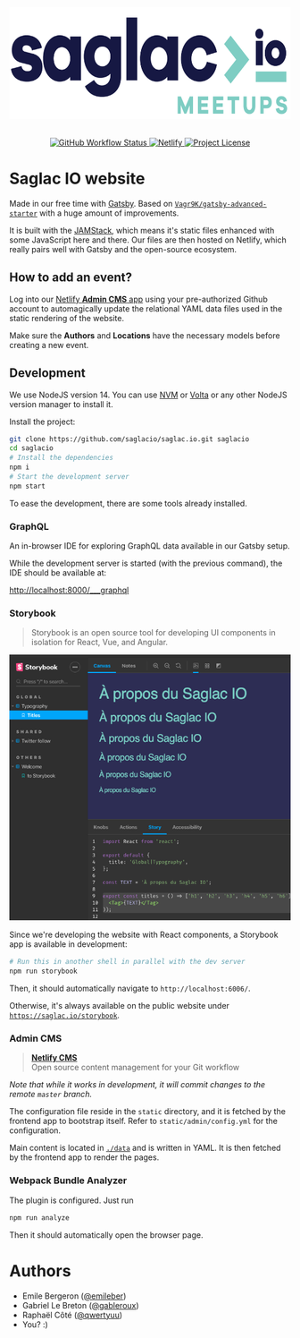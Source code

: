 <div align="center"  style="margin-bottom: 30px;">
  <a alt="Saglac IO website" href="https://saglac.io" target="_blank">
    <img src="static/images/logos/SaglacIO_Logo_Meetups.png" alt="Logo" height="200px"/>
  </a>
</div>

<div align="center" style="margin-bottom: 30px;">
  <a href="https://github.com/emileber/gatsby-test/actions">
    <img alt="GitHub Workflow Status" src="https://img.shields.io/github/workflow/status/emileber/gatsby-test/CI?style=for-the-badge">
  </a>
  <a href="https://github.com/vagr9k/gatsby-advanced-starter/stargazers">
    <img alt="Netlify" src="https://img.shields.io/netlify/e87be4c0-c010-480b-b40f-45ecdcea0ef4?style=for-the-badge">
  </a>
  <a href="https://github.com/emileber/gatsby-test/blob/master/LICENSE">
    <img src="https://img.shields.io/github/license/emileber/gatsby-test?style=for-the-badge" alt="Project License" />
  </a>
</div>

# Saglac IO website

Made in our free time with [Gatsby](https://github.com/gatsbyjs/gatsby/). Based on [`Vagr9K/gatsby-advanced-starter`](https://github.com/Vagr9K/gatsby-advanced-starter/) with a huge amount of improvements.

It is built with the [JAMStack](https://jamstack.org/), which means it's static files enhanced with some JavaScript here and there. Our files are then hosted on Netlify, which really pairs well with Gatsby and the open-source ecosystem.

## How to add an event?

Log into our [Netlify **Admin CMS** app](https://saglac.io/admin) using your pre-authorized Github account to automagically update the relational YAML data files used in the static rendering of the website.

Make sure the **Authors** and **Locations** have the necessary models before creating a new event.

## Development

We use NodeJS version 14. You can use [NVM](https://github.com/nvm-sh/nvm) or [Volta](https://volta.sh/) or any other NodeJS version manager to install it.

Install the project:

```sh
git clone https://github.com/saglacio/saglac.io.git saglacio
cd saglacio
# Install the dependencies
npm i
# Start the development server
npm start
```

To ease the development, there are some tools already installed.

### GraphQL

An in-browser IDE for exploring GraphQL data available in our Gatsby setup.

While the development server is started (with the previous command), the IDE should be available at:

[http://localhost:8000/\_\_\_graphql](http://localhost:8000/___graphql)

### Storybook

> Storybook is an open source tool for developing UI components in isolation for React, Vue, and Angular.

![Saglac IO storybook](docs/images/2020-01-storybook-screenshot.png)

Since we're developing the website with React components, a Storybook app is available in development:

```sh
# Run this in another shell in parallel with the dev server
npm run storybook
```

Then, it should automatically navigate to `http://localhost:6006/`.

Otherwise, it's always available on the public website under [`https://saglac.io/storybook`](https://saglac.io/storybook/?path=/info/).

### Admin CMS

> [**Netlify CMS**](https://www.netlifycms.org/)  
> Open source content management for your Git workflow

_Note that while it works in development, it will commit changes to the remote `master` branch._

The configuration file reside in the `static` directory, and it is fetched by the frontend app to bootstrap itself. Refer to `static/admin/config.yml` for the configuration.

Main content is located in [`./data`](./data) and is written in YAML. It is then fetched by the frontend app to render the pages.

### Webpack Bundle Analyzer

The plugin is configured. Just run

```sh
npm run analyze
```

Then it should automatically open the browser page.

# Authors

* Emile Bergeron ([@emileber](https://github.com/emileber))
* Gabriel Le Breton ([@gableroux](https://gableroux.com/))
* Raphaël Côté ([@qwertyuu](https://github.com/qwertyuu))
* You? :)
